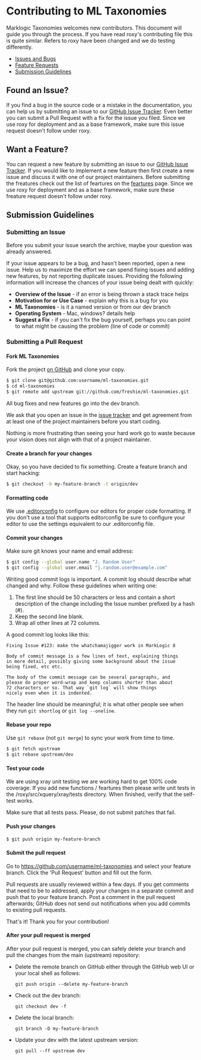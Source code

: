# Contributing to ML Taxonomies

Marklogic Taxonomies welcomes new contributors. This document will guide you through the process. If you have read roxy's contributing file this is quite similar. Refers to roxy have been changed and we do testing differently. 

 - [Issues and Bugs](#issue)
 - [Feature Requests](#feature)
 - [Submission Guidelines](#submit)
 
## <a name="issue"></a> Found an Issue?
If you find a bug in the source code or a mistake in the documentation, you can help us by
submitting an issue to our [GitHub Issue Tracker][issue tracker]. Even better you can submit a Pull Request
with a fix for the issue you filed.
Since we use roxy for deployment and as a base framework, make sure this issue request doesn't follow under roxy.


## <a name="feature"></a> Want a Feature?
You can request a new feature by submitting an issue to our [GitHub Issue Tracker][issue tracker].  If you
would like to implement a new feature then first create a new issue and discuss it with one of our
project maintainers.
Before submitting the freatures check out the list of feartures on the <a href="https://www.lds.org/gte20/about/features.xqy">feartures</a> page.
Since we use roxy for deployment and as a base framework, make sure these freature request doesn't follow under roxy.

## <a name="submit"></a> Submission Guidelines

### Submitting an Issue
Before you submit your issue search the archive, maybe your question was already answered.

If your issue appears to be a bug, and hasn't been reported, open a new issue.
Help us to maximize the effort we can spend fixing issues and adding new
features, by not reporting duplicate issues.  Providing the following information will increase the
chances of your issue being dealt with quickly:

* **Overview of the Issue** - if an error is being thrown a stack trace helps
* **Motivation for or Use Case** - explain why this is a bug for you
* **ML Taxonomies** - is it a named version or from our dev branch
* **Operating System** - Mac, windows? details help
* **Suggest a Fix** - if you can't fix the bug yourself, perhaps you can point to what might be
  causing the problem (line of code or commit)

### Submitting a Pull Request

#### Fork ML Taxonomies

Fork the project [on GitHub](https://github.com/freshie/ml-taxonomies/fork) and clone
your copy.

```sh
$ git clone git@github.com:username/ml-taxonomies.git
$ cd ml-taxonomies
$ git remote add upstream git://github.com/freshie/ml-taxonomies.git
```

All bug fixes and new features go into the dev branch.

We ask that you open an issue in the [issue tracker][] and get agreement from
at least one of the project maintainers before you start coding.

Nothing is more frustrating than seeing your hard work go to waste because
your vision does not align with that of a project maintainer.


#### Create a branch for your changes

Okay, so you have decided to fix something. Create a feature branch
and start hacking:

```sh
$ git checkout -b my-feature-branch -t origin/dev
```

#### Formatting code

We use [.editorconfig][] to configure our editors for proper code formatting. If you don't
use a tool that supports editorconfig be sure to configure your editor to use the settings
equivalent to our .editorconfig file.

#### Commit your changes

Make sure git knows your name and email address:

```sh
$ git config --global user.name "J. Random User"
$ git config --global user.email "j.random.user@example.com"
```

Writing good commit logs is important. A commit log should describe what
changed and why. Follow these guidelines when writing one:

1. The first line should be 50 characters or less and contain a short
   description of the change including the Issue number prefixed by a hash (#).
2. Keep the second line blank.
3. Wrap all other lines at 72 columns.

A good commit log looks like this:

```
Fixing Issue #123: make the whatchamajigger work in MarkLogic 8

Body of commit message is a few lines of text, explaining things
in more detail, possibly giving some background about the issue
being fixed, etc etc.

The body of the commit message can be several paragraphs, and
please do proper word-wrap and keep columns shorter than about
72 characters or so. That way `git log` will show things
nicely even when it is indented.
```

The header line should be meaningful; it is what other people see when they
run `git shortlog` or `git log --oneline`.

#### Rebase your repo

Use `git rebase` (not `git merge`) to sync your work from time to time.

```sh
$ git fetch upstream
$ git rebase upstream/dev
```


#### Test your code

We are using xray unit testing we are working hard to get 100% code coverage. If you add new functions / feartures then please write unit tests in the /roxy/src/xquery/xray/tests directory.
When finished, verify that the self-test works.

Make sure that all tests pass. Please, do not submit patches that fail.

#### Push your changes

```sh
$ git push origin my-feature-branch
```

#### Submit the pull request

Go to https://github.com/username/ml-taxonomies and select your feature branch. Click
the 'Pull Request' button and fill out the form.

Pull requests are usually reviewed within a few days. If you get comments
that need to be to addressed, apply your changes in a separate commit and push that to your
feature branch. Post a comment in the pull request afterwards; GitHub does
not send out notifications when you add commits to existing pull requests.

That's it! Thank you for your contribution!


#### After your pull request is merged

After your pull request is merged, you can safely delete your branch and pull the changes
from the main (upstream) repository:

* Delete the remote branch on GitHub either through the GitHub web UI or your local shell as follows:

    ```shell
    git push origin --delete my-feature-branch
    ```

* Check out the dev branch:

    ```shell
    git checkout dev -f
    ```

* Delete the local branch:

    ```shell
    git branch -D my-feature-branch
    ```

* Update your dev with the latest upstream version:

    ```shell
    git pull --ff upstream dev
    ```

[issue tracker]: https://github.com/freshie/ml-taxonomies/issues
[.editorconfig]: http://editorconfig.org/
